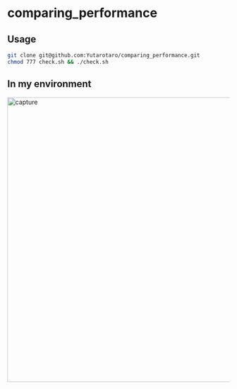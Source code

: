 # comparing_performance

## Usage

```bash
git clone git@github.com:Yutarotaro/comparing_performance.git
chmod 777 check.sh && ./check.sh
```

## In my environment
<img width="644" alt="capture" src="https://user-images.githubusercontent.com/53333096/174429699-d5eb2de3-7f3f-41fc-87f3-053e87848c7d.png">
